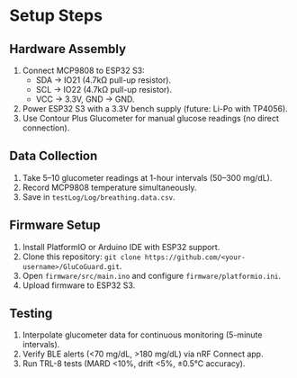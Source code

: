 # Setup Steps

## Hardware Assembly
1. Connect MCP9808 to ESP32 S3:
   - SDA → IO21 (4.7kΩ pull-up resistor).
   - SCL → IO22 (4.7kΩ pull-up resistor).
   - VCC → 3.3V, GND → GND.
2. Power ESP32 S3 with a 3.3V bench supply (future: Li-Po with TP4056).
3. Use Contour Plus Glucometer for manual glucose readings (no direct connection).

## Data Collection
1. Take 5–10 glucometer readings at 1-hour intervals (50–300 mg/dL).
2. Record MCP9808 temperature simultaneously.
3. Save in `testLog/Log/breathing.data.csv`.

## Firmware Setup
1. Install PlatformIO or Arduino IDE with ESP32 support.
2. Clone this repository: `git clone https://github.com/<your-username>/GluCoGuard.git`.
3. Open `firmware/src/main.ino` and configure `firmware/platformio.ini`.
4. Upload firmware to ESP32 S3.

## Testing
1. Interpolate glucometer data for continuous monitoring (5-minute intervals).
2. Verify BLE alerts (<70 mg/dL, >180 mg/dL) via nRF Connect app.
3. Run TRL-8 tests (MARD <10%, drift <5%, ±0.5°C accuracy).
